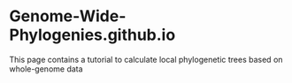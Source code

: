# Genome-Wide-Phylogenies.github.io
This page contains a tutorial to calculate local phylogenetic trees based on whole-genome data
